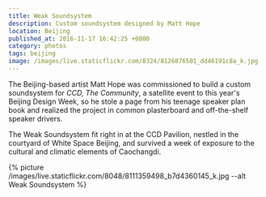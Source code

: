 ```yaml
---
title: Weak Soundsystem
description: Custom soundsystem designed by Matt Hope
location: Beijing
published_at: 2016-11-17 16:42:25 +0800
category: photos
tags: beijing
image: /images/live.staticflickr.com/8324/8126876501_dd46191c8a_k.jpg
---
```


The Beijing-based artist Matt Hope was commissioned to build a custom
soundsystem for *CCD, The Community*, a satellite event to this year's Beijing
Design Week, so he stole a page from his teenage speaker plan book and realized
the project in common plasterboard and off-the-shelf speaker drivers.

The Weak Soundsystem fit right in at the CCD Pavilion, nestled in the courtyard
of White Space Beijing, and survived a week of exposure to the cultural and
climatic elements of Caochangdi.

{% picture /images/live.staticflickr.com/8048/8111359498_b7d4360145_k.jpg --alt Weak Soundsystem %}
